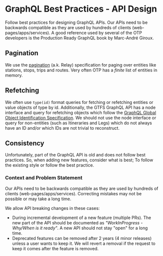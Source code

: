 # GraphQL Best Practices - API Design

Follow best practices for designing GraphQL APIs. Our APIs need to be backwards compatible as they
are used by hundreds of clients (web-pages/apps/services). A good reference used by several
of the OTP developers is the Production Ready GraphQL book by Marc-André Giroux.


## Pagination

We use the [pagination](https://graphql.org/learn/pagination/) (a.k. Relay) specification for paging over entities like stations, 
stops, trips and routes. Very often OTP has a _finite_ list of entities in memory.


## Refetching

We often use `type(id)` format queries for fetching or refetching entities or value objects of type
by id. Additionally, the GTFS GraphQL API has a node interface and query for refetching objects 
which follow the [GraphQL Global Object Identification Specification](https://relay.dev/graphql/objectidentification.htm). 
We should not use the node interface or query for non-entities (such as Itineraries and Legs) which
do not always have an ID and/or which IDs are not trivial to reconstruct.


## Consistency

Unfortunately, part of the GraphQL API is old and does not follow best practices. So, when adding
new features, consider what is best; To follow the existing style or follow the best practice. 
    

### Context and Problem Statement

Our APIs need to be backwards compatible as they are used by hundreds of clients
(web-pages/apps/services). Correcting mistakes may not be possible or may take a long time.

We allow API breaking changes in these cases:

- During incremental development of a new feature (multiple PRs). The new part of the API should be
  documented as _"WorkInProgress - Why/When is it ready"_. A new API should not stay "open" for a
  long time.
- Deprecated features can be removed after 2 years (4 minor releases) unless a user wants to keep 
  it. We will revert a removal if the request to keep it comes after the feature is removed.
